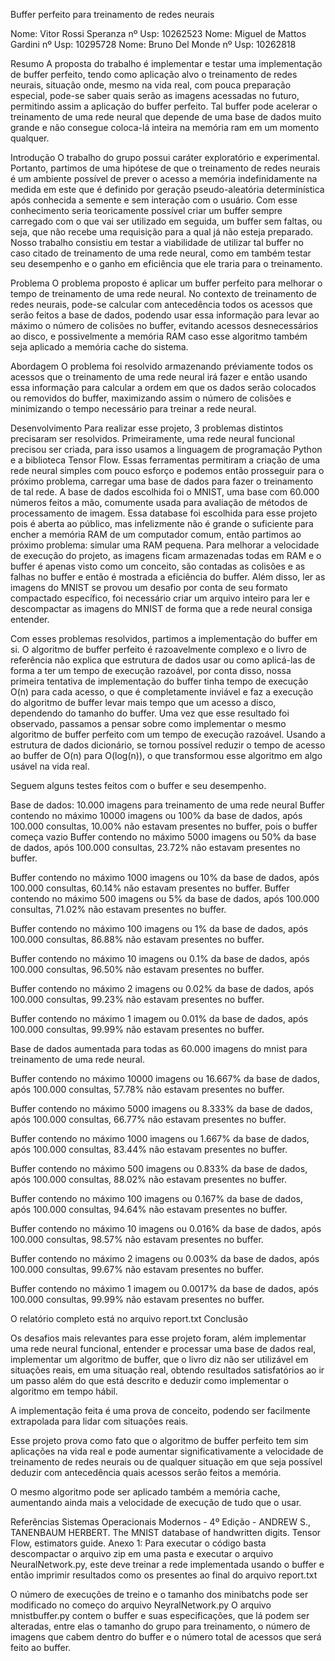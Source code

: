 Buffer perfeito para treinamento de redes neurais
 
Nome: Vitor Rossi Speranza                       nº Usp: 10262523
Nome: Miguel de Mattos Gardini     		           nº Usp: 10295728
Nome: Bruno Del Monde				                     nº Usp: 10262818

Resumo
A proposta do trabalho é implementar e testar uma implementação de buffer perfeito, tendo como aplicação alvo o treinamento de redes neurais, situação onde, mesmo na vida real, com pouca preparação especial, pode-se saber quais serão as imagens acessadas no futuro, permitindo assim a aplicação do buffer perfeito.
Tal buffer pode acelerar o treinamento de uma rede neural que depende de uma base de dados muito grande e não consegue coloca-lá inteira na memória ram em um momento qualquer.

Introdução
O trabalho do grupo possui caráter exploratório e experimental. Portanto, partimos de uma hipótese de que o treinamento de redes neurais é um ambiente possível de prever o acesso a memória indefinidamente na medida em este que é definido por geração pseudo-aleatória determinística após conhecida a semente e sem interação com o usuário. Com esse conhecimento seria teoricamente possível criar um buffer sempre carregado com o que vai ser utilizado em seguida, um buffer sem faltas, ou seja, que não recebe uma requisição para a qual já não esteja preparado.
Nosso trabalho consistiu em testar a viabilidade de utilizar tal buffer no caso citado de treinamento de uma rede neural, como em também testar seu desempenho e o ganho em eficiência que ele traria para o treinamento. 
 
Problema
O problema proposto é aplicar um buffer perfeito para melhorar o tempo de treinamento de uma rede neural. No contexto de treinamento de redes neurais, pode-se calcular com antecedência todos os acessos que serão feitos a base de dados, podendo usar essa informação para levar ao máximo o número de colisões no buffer, evitando acessos desnecessários ao disco, e possivelmente a memória RAM caso esse algoritmo também seja aplicado a memória cache do sistema.
 
Abordagem
O problema foi resolvido armazenando préviamente todos os acessos que o treinamento de uma rede neural irá fazer e então usando essa informação para calcular a ordem em que os dados serão colocados ou removidos do buffer, maximizando assim o número de colisões e minimizando o tempo necessário para treinar a rede neural.
 
Desenvolvimento
Para realizar esse projeto, 3 problemas distintos precisaram ser resolvidos.
Primeiramente, uma rede neural funcional precisou ser criada, para isso usamos a linguagem de programação Python e a biblioteca Tensor Flow. Essas ferramentas permitiram a criação de uma rede neural simples com pouco esforço e podemos então prosseguir para o próximo problema, carregar uma base de dados para fazer o treinamento de tal rede.
A base de dados escolhida foi o MNIST, uma base com 60.000 números feitos a mão, comumente usada para avaliação de métodos de processamento de imagem. Essa database foi escolhida para esse projeto pois é aberta ao público, mas infelizmente não é grande o suficiente para encher a memória RAM de um computador comum, então partimos ao próximo problema: simular uma RAM pequena.
Para melhorar a velocidade de execução do projeto, as imagens ficam armazenadas todas em RAM e o buffer é apenas visto como um conceito, são contadas as colisões e as falhas no buffer e então é mostrada a eficiência do buffer.
Além disso, ler as imagens do MNIST se provou um desafio por conta de seu formato compactado específico, foi necessário criar um arquivo inteiro para ler e descompactar as imagens do MNIST de forma que a rede neural consiga entender.

Com esses problemas resolvidos, partimos a implementação do buffer em si.
O algoritmo de buffer perfeito é razoavelmente complexo e o livro de referência não explica que estrutura de dados usar ou como aplicá-las de forma a ter um tempo de execução razoável, por conta disso, nossa primeira tentativa de implementação do buffer tinha tempo de execução O(n) para cada acesso, o que é completamente inviável e faz a execução do algoritmo de buffer levar mais tempo que um acesso a disco, dependendo do tamanho do buffer. Uma vez que esse resultado foi observado, passamos a pensar sobre como implementar o mesmo algoritmo de buffer perfeito com um tempo de execução razoável.
Usando a estrutura de dados dicionário, se tornou possível reduzir o tempo de acesso ao buffer de O(n) para O(log(n)), o que transformou esse algoritmo em algo usável na vida real.

Seguem alguns testes feitos com o buffer e seu desempenho.

Base de dados: 10.000 imagens para treinamento de uma rede neural
Buffer contendo no máximo 10000 imagens ou 100% da base de dados, após 100.000 consultas, 10.00% não estavam presentes no buffer, pois o buffer começa vazio
Buffer contendo no máximo 5000 imagens ou 50% da base de dados, após 100.000 consultas, 23.72% não estavam presentes no buffer.

Buffer contendo no máximo 1000 imagens ou 10% da base de dados, após 100.000 consultas, 60.14% não estavam presentes no buffer.
Buffer contendo no máximo 500 imagens ou 5% da base de dados, após 100.000 consultas, 71.02% não estavam presentes no buffer.

Buffer contendo no máximo 100 imagens ou 1% da base de dados, após 100.000 consultas, 86.88% não estavam presentes no buffer.

Buffer contendo no máximo 10 imagens ou 0.1% da base de dados, após 100.000 consultas, 96.50% não estavam presentes no buffer.

Buffer contendo no máximo 2 imagens ou 0.02% da base de dados, após 100.000 consultas, 99.23% não estavam presentes no buffer.

Buffer contendo no máximo 1 imagem ou 0.01% da base de dados, após 100.000 consultas, 99.99% não estavam presentes no buffer.

Base de dados aumentada para todas as 60.000 imagens do mnist para treinamento de uma rede neural.

Buffer contendo no máximo 10000 imagens ou 16.667% da base de dados, após 100.000 consultas, 57.78% não estavam presentes no buffer.

Buffer contendo no máximo 5000 imagens ou 8.333% da base de dados, após 100.000 consultas, 66.77% não estavam presentes no buffer.

Buffer contendo no máximo 1000 imagens ou 1.667% da base de dados, após 100.000 consultas, 83.44% não estavam presentes no buffer.

Buffer contendo no máximo 500 imagens ou 0.833% da base de dados, após 100.000 consultas, 88.02% não estavam presentes no buffer.

Buffer contendo no máximo 100 imagens ou 0.167% da base de dados, após 100.000 consultas, 94.64% não estavam presentes no buffer.

Buffer contendo no máximo 10 imagens ou 0.016% da base de dados, após 100.000 consultas, 98.57% não estavam presentes no buffer.

Buffer contendo no máximo 2 imagens ou 0.003% da base de dados, após 100.000 consultas, 99.67% não estavam presentes no buffer.

Buffer contendo no máximo 1 imagem ou 0.0017% da base de dados, após 100.000 consultas, 99.99% não estavam presentes no buffer.

O relatório completo está no arquivo report.txt
Conclusão

Os desafios mais relevantes para esse projeto foram, além implementar uma rede neural funcional, entender e processar uma base de dados real, implementar um algoritmo de buffer, que o livro diz não ser utilizável em situações reais, em uma situação real, obtendo resultados satisfatórios ao ir um passo além do que está descrito e deduzir como implementar o algoritmo em tempo hábil.

A implementação feita é uma prova de conceito, podendo ser facilmente extrapolada para lidar com situações reais.

Esse projeto prova como fato que o algoritmo de buffer perfeito tem sim aplicações na vida real e pode aumentar significativamente a velocidade de treinamento de redes neurais ou de qualquer situação em que seja possível deduzir com antecedência quais acessos serão feitos a memória.

O mesmo algoritmo pode ser aplicado também a memória cache, aumentando ainda mais a velocidade de execução de tudo que o usar.
 
Referências
Sistemas Operacionais Modernos - 4º Edição - ANDREW S., TANENBAUM HERBERT.
The MNIST database of handwritten digits.
Tensor Flow, estimators guide.
Anexo 1:
Para executar o código basta descompactar o arquivo zip em uma pasta e executar o arquivo NeuralNetwork.py, este deve treinar a rede implementada usando o buffer e então imprimir resultados como os presentes ao final do arquivo report.txt

O número de execuções de treino e o tamanho dos minibatchs pode ser modificado no começo do arquivo NeyralNetwork.py
O arquivo mnistbuffer.py contem o buffer e suas especificações, que lá podem ser alteradas, entre elas o tamanho do grupo para treinamento, o número de imagens que cabem dentro do buffer e o número total de acessos que será feito ao buffer.
